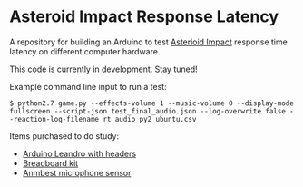 # Asteroid Impact Response Latency
A repository for building an Arduino to test [Asterioid Impact](https://github.com/richardhuskey/asteroid_impact) response time latency on different computer hardware.

This code is currently in development. Stay tuned!

Example command line input to run a test:

```$ python2.7 game.py --effects-volume 1 --music-volume 0 --display-mode fullscreen --script-json test_final_audio.json --log-overwrite false --reaction-log-filename rt_audio_py2_ubuntu.csv```

Items purchased to do study:

* [Arduino Leandro with headers](https://www.amazon.com/gp/product/B008A36R2Y/)
* [Breadboard kit](https://www.amazon.com/gp/product/B01ERPEMAC/)
* [Anmbest microphone sensor](https://www.amazon.com/gp/product/B07CQZ93N4/)
